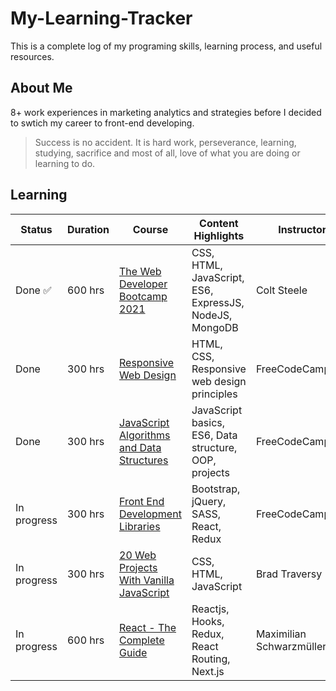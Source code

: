 # My-Learning-Tracker
This is a complete log of my programing skills, learning process, and useful resources.

## About Me
8+ work experiences in marketing analytics and strategies before I decided to swtich my career to front-end developing.  

> Success is no accident. It is hard work, perseverance, learning, studying, sacrifice and most of all, love of what you are doing or learning to do.

## Learning

|    Status     |     Duration     |     Course    |   Content Highlights |  Instructor  |
| ------------- | ------------- | ------------- | ------------- | ------------- |
| Done :white_check_mark: | 600 hrs  | [The Web Developer Bootcamp 2021](https://www.udemy.com/course/the-web-developer-bootcamp/)  | CSS, HTML, JavaScript, ES6, ExpressJS, NodeJS, MongoDB | Colt Steele  |
| Done | 300 hrs  | [Responsive Web Design](https://www.freecodecamp.org/learn/responsive-web-design/)  | HTML, CSS, Responsive web design principles | FreeCodeCamp.org |
| Done | 300 hrs  | [JavaScript Algorithms and Data Structures](https://www.freecodecamp.org/learn/javascript-algorithms-and-data-structures/)  | JavaScript basics, ES6, Data structure, OOP, projects| FreeCodeCamp.org |
| In progress | 300 hrs  | [Front End Development Libraries](https://www.freecodecamp.org/learn/front-end-libraries/)  | Bootstrap, jQuery, SASS, React, Redux| FreeCodeCamp.org |
| In progress | 300 hrs  | [20 Web Projects With Vanilla JavaScript](https://www.udemy.com/course/web-projects-with-vanilla-javascript/)  | CSS, HTML, JavaScript | Brad Traversy |
| In progress | 600 hrs  | [React - The Complete Guide](https://www.udemy.com/course/react-the-complete-guide-incl-redux/)  | Reactjs, Hooks, Redux, React Routing, Next.js | Maximilian Schwarzmüller |


